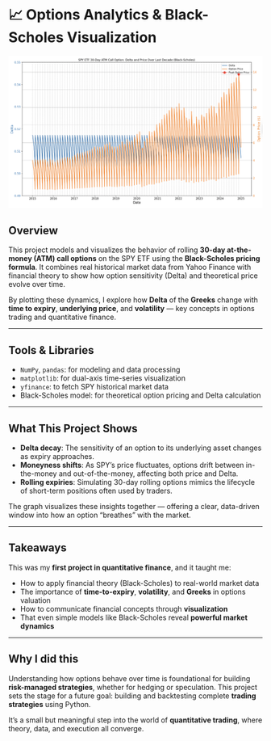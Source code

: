 # 📈 Options Analytics & Black-Scholes Visualization

![Delta vs. Option Price](output/price_against_time.png)

## Overview

This project models and visualizes the behavior of rolling **30-day at-the-money (ATM) call options** on the SPY ETF using the **Black-Scholes pricing formula**. It combines real historical market data from Yahoo Finance with financial theory to show how option sensitivity (Delta) and theoretical price evolve over time.

By plotting these dynamics, I explore how **Delta** of the **Greeks** change with **time to expiry**, **underlying price**, and **volatility** — key concepts in options trading and quantitative finance.

---

## Tools & Libraries

- `NumPy`, `pandas`: for modeling and data processing  
- `matplotlib`: for dual-axis time-series visualization  
- `yfinance`: to fetch SPY historical market data  
- Black-Scholes model: for theoretical option pricing and Delta calculation  

---

## What This Project Shows

- **Delta decay**: The sensitivity of an option to its underlying asset changes as expiry approaches.  
- **Moneyness shifts**: As SPY’s price fluctuates, options drift between in-the-money and out-of-the-money, affecting both price and Delta.  
- **Rolling expiries**: Simulating 30-day rolling options mimics the lifecycle of short-term positions often used by traders.  

The graph visualizes these insights together — offering a clear, data-driven window into how an option “breathes” with the market.

---

## Takeaways

This was my **first project in quantitative finance**, and it taught me:

- How to apply financial theory (Black-Scholes) to real-world market data  
- The importance of **time-to-expiry**, **volatility**, and **Greeks** in options valuation  
- How to communicate financial concepts through **visualization**  
- That even simple models like Black-Scholes reveal **powerful market dynamics**

---

## Why I did this

Understanding how options behave over time is foundational for building **risk-managed strategies**, whether for hedging or speculation. This project sets the stage for a future goal: building and backtesting complete **trading strategies** using Python.

It’s a small but meaningful step into the world of **quantitative trading**, where theory, data, and execution all converge.
